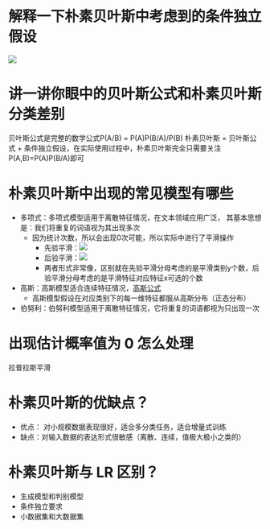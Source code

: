 # 解释一下朴素贝叶斯中考虑到的条件独立假设
![](https://tva1.sinaimg.cn/large/006y8mN6gy1g92b15s6daj308x00rq2s.jpg)

# 讲一讲你眼中的贝叶斯公式和朴素贝叶斯分类差别
贝叶斯公式是完整的数学公式P(A/B) = P(A)P(B/A)/P(B)
朴素贝叶斯 = 贝叶斯公式 + 条件独立假设，在实际使用过程中，朴素贝叶斯完全只需要关注P(A,B)=P(A)P(B/A)即可


# 朴素贝叶斯中出现的常见模型有哪些
- 多项式：多项式模型适用于离散特征情况，在文本领域应用广泛， 其基本思想是：我们将重复的词语视为其出现多次
    - 因为统计次数，所以会出现0次可能，所以实际中进行了平滑操作
        - 先验平滑：![](https://tva1.sinaimg.cn/large/006y8mN6gy1g92bmactdlj303o0133yb.jpg)
        - 后验平滑：![](https://tva1.sinaimg.cn/large/006y8mN6gy1g92borlh0nj3043018q2r.jpg)
        - 两者形式非常像，区别就在先验平滑分母考虑的是平滑类别y个数，后验平滑分母考虑的是平滑特征对应特征x可选的个数
- 高斯：高斯模型适合连续特征情况，[高斯公式](https://github.com/sladesha/Reflection_Summary/blob/master/数学/概率密度分布/概率密度分布.md#L1)
    - 高斯模型假设在对应类别下的每一维特征都服从高斯分布（正态分布）
- 伯努利：伯努利模型适用于离散特征情况，它将重复的词语都视为只出现一次

# 出现估计概率值为 0 怎么处理
拉普拉斯平滑

# 朴素贝叶斯的优缺点？
- 优点： 对小规模数据表现很好，适合多分类任务，适合增量式训练
- 缺点：对输入数据的表达形式很敏感（离散、连续，值极大极小之类的）

# 朴素贝叶斯与 LR 区别？
- 生成模型和判别模型
- 条件独立要求
- 小数据集和大数据集
